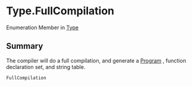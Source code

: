 # Type.FullCompilation

Enumeration Member in [Type](api/csharp/yarn.compiler.compilationjob.type.md)

## Summary

The compiler will do a full compilation, and
generate a  <a href="yarn.program.md">Program</a> , function declaration set,
and string table.

```csharp
FullCompilation
```

